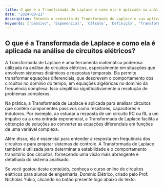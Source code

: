```yaml
---
title: O que é a Transformada de Laplace e como ela é aplicada na análise de circuitos elétricos?
date: "2024-08-21"
description: Entenda o conceito da Transformada de Laplace e sua aplicação na análise de circuitos elétricos.
keywords: ['passivo', 'Exponencial', 'Cálculo', 'Definição', 'Transformada', 'Aplicação', 'Impulso']
---
```


## O que é a Transformada de Laplace e como ela é aplicada na análise de circuitos elétricos?

A Transformada de Laplace é uma ferramenta matemática poderosa utilizada na análise de circuitos elétricos, especialmente em situações que envolvem sistemas dinâmicos e respostas temporais. Ela permite transformar equações diferenciais, que descrevem o comportamento dos circuitos no domínio do tempo, em equações algébricas no domínio da frequência complexa. Isso simplifica significativamente a resolução de problemas complexos.

Na prática, a Transformada de Laplace é aplicada para analisar circuitos que contêm componentes passivos como resistores, capacitores e indutores. Por exemplo, ao estudar a resposta de um circuito RC ou RL a um impulso ou a uma entrada exponencial, a Transformada de Laplace facilita a obtenção de soluções ao converter as equações diferenciais em funções de uma variável complexa. 

Além disso, ela é essencial para entender a resposta em frequência dos circuitos e para projetar sistemas de controle. A Transformada de Laplace também é utilizada para determinar a estabilidade e o comportamento transitório dos circuitos, fornecendo uma visão mais abrangente e detalhada do sistema analisado.

Se você gostou deste conteúdo, conheça o curso online de circuitos elétricos para alunos de engenharia, Domínio Elétrico, criado pelo Prof. Nicholas Yukio, clicando no botão presente logo abaixo do texto.